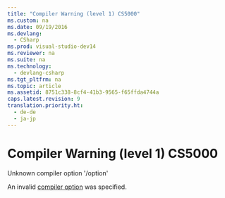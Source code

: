 ```yaml
---
title: "Compiler Warning (level 1) CS5000"
ms.custom: na
ms.date: 09/19/2016
ms.devlang: 
  - CSharp
ms.prod: visual-studio-dev14
ms.reviewer: na
ms.suite: na
ms.technology: 
  - devlang-csharp
ms.tgt_pltfrm: na
ms.topic: article
ms.assetid: 8751c338-8cf4-41b3-9565-f65ffda4744a
caps.latest.revision: 9
translation.priority.ht: 
  - de-de
  - ja-jp
---
```

# Compiler Warning (level 1) CS5000
Unknown compiler option '/option'  
  
 An invalid [compiler option](../vs140/C#-Compiler-Options.md) was specified.